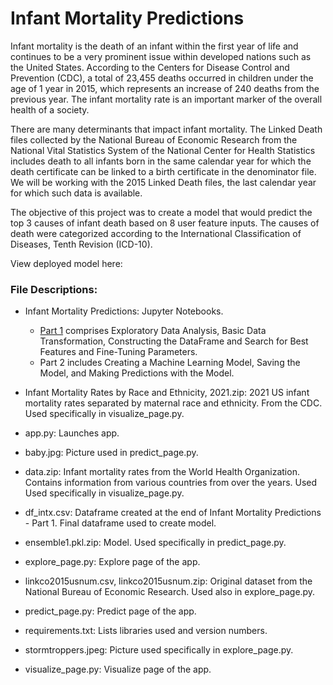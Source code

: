 # Infant Mortality Predictions

Infant mortality is the death of an infant within the first year of life and continues to be a very prominent issue within developed nations such as the United States. According to the Centers for Disease Control and Prevention (CDC), a total of 23,455 deaths occurred in children under the age of 1 year in 2015, which represents an increase of 240 deaths from the previous year. The infant mortality rate is an important marker of the overall health of a society. 

There are many determinants that impact infant mortality. The Linked Death files collected by the National Bureau of Economic Research from the National Vital Statistics System of the National Center for Health Statistics includes death to all infants born in the same calendar year for which the death certificate can be linked to a birth certificate in the denominator file. We will be working with the 2015 Linked Death files, the last calendar year for which such data is available.

The objective of this project was to create a model that would predict the top 3 causes of infant death based on 8 user feature inputs. The causes of death were categorized according to the International Classification of Diseases, Tenth Revision (ICD-10). 

View deployed model here:

### File Descriptions:

- Infant Mortality Predictions: Jupyter Notebooks.
  -   [Part 1]() comprises Exploratory Data Analysis, Basic Data Transformation, Constructing the DataFrame and Search for Best Features and Fine-Tuning Parameters.
  -   Part 2 includes Creating a Machine Learning Model, Saving the Model, and Making Predictions with the Model.

- Infant Mortality Rates by Race and Ethnicity, 2021.zip: 2021 US infant mortality rates separated by maternal race and ethnicity. From the CDC. Used specifically in visualize_page.py.

- app.py: Launches app. 

- baby.jpg: Picture used in predict_page.py.

- data.zip: Infant mortality rates from the World Health Organization. Contains information from various countries from over the years. Used Used specifically in visualize_page.py.

- df_intx.csv: Dataframe created at the end of Infant Mortality Predictions - Part 1. Final dataframe used to create model.

- ensemble1.pkl.zip: Model. Used specifically in predict_page.py.

- explore_page.py: Explore page of the app.

- linkco2015usnum.csv, linkco2015usnum.zip: Original dataset from the National Bureau of Economic Research. Used also in explore_page.py.

- predict_page.py: Predict page of the app.

- requirements.txt: Lists libraries used and version numbers.

- stormtroppers.jpeg: Picture used specifically in explore_page.py.

- visualize_page.py: Visualize page of the app.




